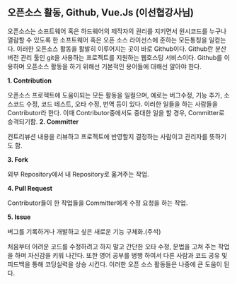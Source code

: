  ## **오픈소스 활동, Github, Vue.Js (이선협강사님)**

 오픈소스는 소프트웨어 혹은 하드웨어의 제작자의 권리를 지키면서 원시코드를 누구나 열람할 수 있도록 한 소프트웨어 혹은 오픈 소스 라이선스에 
준하는 모든통칭을 일컫는다. 이러한 오픈소스 활동을 활발히 이루어지는 곳이 바로 Github이다. 
 Github란 분산 버전 관리 툴인 git을 사용하는 프로젝트를 지원하는 웹호스팅 서비스이다. Github를 이용하며 오픈소스 활동을 하기 위해선 기본적인 
용어들에 대해선 알아야 한다.

**1. Contribution**

 오픈소스 프로젝트에 도움이되는 모든 활동을 일컬으며, 예로는 버그수정, 기능 추가, 소스코드 수정, 코드 테스트, 오타 수정, 번역 등이 있다. 
이러한 일들을 하는 사람들을 Contributor라 한다. 이때 Contributor중에서도 중대한 일을 할 경우, Committer로 승격되기함.
**2. Committer**

 컨트리뷰션 내용을 리뷰하고 프로젝트에 반영할지 결정하는 사람이고 관리자를 뜻하기도 함.

**3. Fork**

 외부 Repository에서 내 Repository로 옮겨주는 작업.

**4. Pull Request**

 Contributor들이 한 작업들을 Committer에게 수정 요청을 하는 작업.

**5. Issue**

 버그를 기록하거나 개발하고 싶은 새로운 기능 구체화.(주석)

 처음부터 어려운 코드를 수정하려고 하지 말고 간단한 오타 수정, 문법을 고쳐 주는 작업을 하며 자신감을 키워 나간다. 또한 영어 공부를 병행 하여서 
다른 사람과 코드 공유 및 피드백을 통해 코딩실력을 상승 시킨다. 이러한 오픈 소스 활동들은 나중에 큰 도움이 된다.
